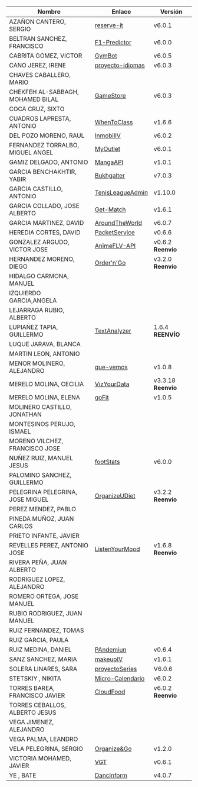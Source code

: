 | Nombre | Enlace | Versión |
|--------|--------|---------|
| AZAÑON CANTERO, SERGIO|[reserve-it](https://github.com/sergiocantero8/reserve-it) | v6.0.1 |
| BELTRAN SANCHEZ, FRANCISCO| [F1-Predictor](https://github.com/currobeltran/F1-Predictor) | v6.0.0 |
| CABRITA GOMEZ, VICTOR| [GymBot](https://github.com/torchu/GymBot) | v6.0.5 |
| CANO JEREZ, IRENE| [proyecto-idiomas](https://github.com/irenecj/proyecto-idiomas) | v6.0.3 | 
| CHAVES CABALLERO, MARIO| | |
| CHEKFEH AL-SABBAGH, MOHAMED BILAL| [GameStore](https://github.com/biilal1999/GameStore) | v6.0.3 |
| COCA CRUZ, SIXTO| | |
| CUADROS LAPRESTA, ANTONIO| [WhenToClass](https://github.com/antoniocuadros/WhenToClass) | v1.6.6 | 
| DEL POZO MORENO, RAUL| [InmobilIV](https://github.com/rauldpm/InmobilIV)| v6.0.2 |
| FERNANDEZ TORRALBO, MIGUEL ANGEL| [MyOutlet](https://github.com/miguelfdez99/MyOutlet) | v6.0.1 |
| GAMIZ DELGADO, ANTONIO | [MangaAPI](https://github.com/antoniogamiz/manga-api) | v1.0.1 |
| GARCIA BENCHAKHTIR, YABIR| [Bukhgalter](https://github.com/yabirgb/bukhgalter) | v7.0.3 |
| GARCIA CASTILLO, ANTONIO| [TenisLeagueAdmin](https://github.com/antOnioOnio/TenisLeagueAdmin) | v1.10.0 |
| GARCIA COLLADO, JOSE ALBERTO| [Get-Match](https://github.com/joseegc10/get-match) | v1.6.1 |
| GARCIA MARTINEZ, DAVID| [AroundTheWorld](https://github.com/Davidspace/AroundTheWorld) | v6.0.7 |
| HEREDIA CORTES, DAVID| [PacketService](https://github.com/XDavid1999/PacketService) | v0.6.6 |
| GONZALEZ ARGUDO, VICTOR JOSE| [AnimeFLV-API](https://github.com/ByteVictor/AnimeFLV-API) | v0.6.2 **Reenvío** | 
| HERNANDEZ MORENO, DIEGO| [Order'n'Go](https://github.com/LCinder/Order-n-Go) | v3.2.0 **Reenvío** |
| HIDALGO CARMONA, MANUEL| | |
| IZQUIERDO GARCIA,ANGELA| | |
| LEJARRAGA RUBIO, ALBERTO| | |
| LUPIAÑEZ TAPIA, GUILLERMO | [TextAnalyzer](https://github.com/guillelpnz/TextAnalyzer) | 1.6.4 **REENVÍO** |
| LUQUE JARAVA, BLANCA| | |
| MARTIN LEON, ANTONIO| | |
| MENOR MOLINERO, ALEJANDRO| [que-vemos](https://github.com/AlexMenor/que-vemos) | v1.0.8 |
| MERELO MOLINA, CECILIA| [VizYourData](https://github.com/cecimerelo/VizYourData) | v3.3.18 **Reenvío** |
| MERELO MOLINA, ELENA| [goFit](https://github.com/ElenaMerelo/goFit)  | v1.0.5 |
| MOLINERO CASTILLO, JONATHAN| | |
| MONTESINOS PERUJO, ISMAEL| | |
| MORENO VILCHEZ, FRANCISCO JOSE| | |
| NUÑEZ RUIZ, MANUEL JESUS| [footStats](https://github.com/ManuelJNunez/footStats) | v6.0.0 | 
| PALOMINO SANCHEZ, GUILLERMO| | |
| PELEGRINA PELEGRINA, JOSE MIGUEL| [OrganizeUDiet](https://github.com/josemip98/OrganizeUDiet) | v3.2.2 **Reenvío** |
| PEREZ MENDEZ, PABLO| | |
| PINEDA MUÑOZ, JUAN CARLOS| | |
| PRIETO INFANTE, JAVIER| | |
| REVELLES PEREZ, ANTONIO JOSE| [ListenYourMood](https://github.com/AntonioRev/ListenYourMood) | v1.6.8 **Reenvío** | 
| RIVERA PEÑA, JUAN ALBERTO| | |
| RODRIGUEZ LOPEZ, ALEJANDRO| | |
| ROMERO ORTEGA, JOSE MANUEL| | |
| RUBIO RODRIGUEZ, JUAN MANUEL| | |
| RUIZ FERNANDEZ, TOMAS| | |
| RUIZ GARCIA, PAULA| | |
| RUIZ MEDINA, DANIEL| [PAndemiun](https://github.com/DanielRuizMed/PAndemium) | v0.6.4 |
| SANZ SANCHEZ, MARIA|[makeupIV](https://github.com/mariasanzs/makeupIV) | v1.6.1 |
| SOLERA LINARES, SARA| [proyectoSeries](https://github.com/sarasolera/proyectoSeries) | V6.0.6 |
| STETSKIY , NIKITA| [Micro-Calendario](https://github.com/nikitastetskiy/micro-calendario) | v6.0.2 |
| TORRES BAREA, FRANCISCO JAVIER| [CloudFood](https://github.com/FranToBa/CloudFood)  | v6.0.2 **Reenvío** |
| TORRES CEBALLOS, ALBERTO JESUS| | |
| VEGA JIMENEZ, ALEJANDRO| | |
| VEGA PALMA, LEANDRO| | |
| VELA PELEGRINA, SERGIO| [Organize&Go](https://github.com/sergiovp/IV-OrganizeAndGo) | v1.2.0 |
| VICTORIA MOHAMED, JAVIER| [VGT](https://github.com/javizzyv/VideoGameTracker) | v0.6.1 |
| YE , BATE| [DancInform](https://github.com/WolfYe98/Proyecto_IV_Bate) | v4.0.7|
